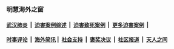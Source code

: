 
### 明慧海外之窗

####  [武汉肺炎](indexes/365.md?t=04252201) &nbsp;|&nbsp;  [迫害案例综述](indexes/328.md?t=04252201) &nbsp;|&nbsp; [迫害致死案例](indexes/277.md?t=04252201)  &nbsp;|&nbsp; [更多迫害案例](indexes/81.md?t=04252201)  &nbsp;|&nbsp; 
####  [时事评论](indexes/19.md?t=04252201) &nbsp;|&nbsp; [海外简讯](indexes/245.md?t=04252201)&nbsp;|&nbsp;  [社会支持](indexes/140.md?t=04252201) &nbsp;|&nbsp; [褒奖决议](indexes/282.md?t=04252201) &nbsp;|&nbsp; [社区报道](indexes/91.md?t=04252201)  &nbsp;|&nbsp; [天人之间](indexes/78.md?t=04252201) 

